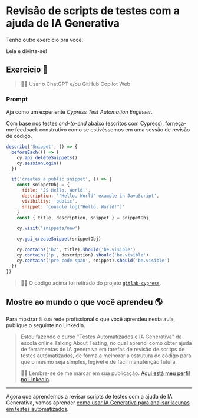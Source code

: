 # Revisão de scripts de testes com a ajuda de IA Generativa

Tenho outro exercício pra você.

Leia e divirta-se!

## Exercício 🎯

> 👨‍🏫 Usar o ChatGPT e/ou GitHub Copilot Web

### Prompt

Aja como um experiente _Cypress Test Automation Engineer_.

Com base nos testes _end-to-end_ abaixo (escritos com Cypress), forneça-me feedback construtivo como se estivéssemos em uma sessão de revisão de código.

```js
describe('Snippet', () => {
  beforeEach(() => {
    cy.api_deleteSnippets()
    cy.sessionLogin()
  })

  it('creates a public snippet', () => {
    const snippetObj = {
      title: 'JS Hello, World!',
      description: '"Hello, World" example in JavaScript',
      visibility: 'public',
      snippet: 'console.log("Hello, World!")'
    }
    const { title, description, snippet } = snippetObj

    cy.visit('snippets/new')

    cy.gui_createSnippet(snippetObj)

    cy.contains('h2', title).should('be.visible')
    cy.contains('p', description).should('be.visible')
    cy.contains('pre code span', snippet).should('be.visible')
  })
})

```

> 👨‍🏫 O código acima foi retirado do projeto [`gitlab-cypress`](https://github.com/wlsf82/gitlab-cypress).

## Mostre ao mundo o que você aprendeu 🌎

Para mostrar à sua rede profissional o que você aprendeu nesta aula, publique o seguinte no LinkedIn.

> Estou fazendo o curso "Testes Automatizados e IA Generativa" da escola online Talking About Testing, no qual aprendi como obter ajuda de ferramentas de IA generaiva em tarefas de revisão de scritps de testes automatizados, de forma a melhorar a estrutura do código para que o mesmo seja simples, legível e de fácil manutenção futura.
>
> 👨‍🏫 Lembre-se de me marcar em sua publicação. [Aqui está meu perfil no LinkedIn](https://www.linkedin.com/in/walmyr-lima-e-silva-filho).

___

Agora que aprendemos a revisar scripts de testes com a ajuda de IA Generativa, vamos aprender [como usar IA Generativa para analisar lacunas em testes automatizados](./5.md).
